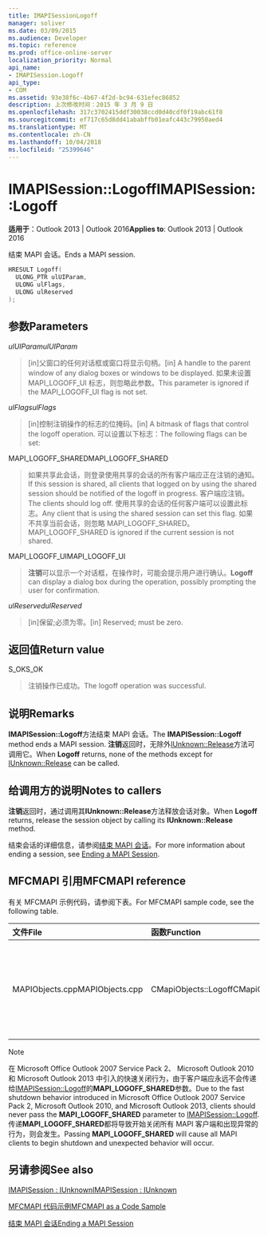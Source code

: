 ```yaml
---
title: IMAPISessionLogoff
manager: soliver
ms.date: 03/09/2015
ms.audience: Developer
ms.topic: reference
ms.prod: office-online-server
localization_priority: Normal
api_name:
- IMAPISession.Logoff
api_type:
- COM
ms.assetid: 93e38f6c-4b67-4f2d-bc94-631efec86852
description: 上次修改时间：2015 年 3 月 9 日
ms.openlocfilehash: 317c3702415ddf30038ccd0d40cdf0f19abc61f8
ms.sourcegitcommit: ef717c65d8dd41ababffb01eafc443c79950aed4
ms.translationtype: MT
ms.contentlocale: zh-CN
ms.lasthandoff: 10/04/2018
ms.locfileid: "25399646"
---
```

# <a name="imapisessionlogoff"></a><span data-ttu-id="4dd78-103">IMAPISession::Logoff</span><span class="sxs-lookup"><span data-stu-id="4dd78-103">IMAPISession::Logoff</span></span>

  
  
<span data-ttu-id="4dd78-104">**适用于**：Outlook 2013 | Outlook 2016</span><span class="sxs-lookup"><span data-stu-id="4dd78-104">**Applies to**: Outlook 2013 | Outlook 2016</span></span> 
  
<span data-ttu-id="4dd78-105">结束 MAPI 会话。</span><span class="sxs-lookup"><span data-stu-id="4dd78-105">Ends a MAPI session.</span></span>
  
```cpp
HRESULT Logoff(
  ULONG_PTR ulUIParam,
  ULONG ulFlags,
  ULONG ulReserved
);
```

## <a name="parameters"></a><span data-ttu-id="4dd78-106">参数</span><span class="sxs-lookup"><span data-stu-id="4dd78-106">Parameters</span></span>

 <span data-ttu-id="4dd78-107">_ulUIParam_</span><span class="sxs-lookup"><span data-stu-id="4dd78-107">_ulUIParam_</span></span>
  
> <span data-ttu-id="4dd78-108">[in]父窗口的任何对话框或窗口将显示句柄。</span><span class="sxs-lookup"><span data-stu-id="4dd78-108">[in] A handle to the parent window of any dialog boxes or windows to be displayed.</span></span> <span data-ttu-id="4dd78-109">如果未设置 MAPI_LOGOFF_UI 标志，则忽略此参数。</span><span class="sxs-lookup"><span data-stu-id="4dd78-109">This parameter is ignored if the MAPI_LOGOFF_UI flag is not set.</span></span>
    
 <span data-ttu-id="4dd78-110">_ulFlags_</span><span class="sxs-lookup"><span data-stu-id="4dd78-110">_ulFlags_</span></span>
  
> <span data-ttu-id="4dd78-111">[in]控制注销操作的标志的位掩码。</span><span class="sxs-lookup"><span data-stu-id="4dd78-111">[in] A bitmask of flags that control the logoff operation.</span></span> <span data-ttu-id="4dd78-112">可以设置以下标志：</span><span class="sxs-lookup"><span data-stu-id="4dd78-112">The following flags can be set:</span></span>
    
<span data-ttu-id="4dd78-113">MAPI_LOGOFF_SHARED</span><span class="sxs-lookup"><span data-stu-id="4dd78-113">MAPI_LOGOFF_SHARED</span></span> 
  
> <span data-ttu-id="4dd78-114">如果共享此会话，则登录使用共享的会话的所有客户端应正在注销的通知。</span><span class="sxs-lookup"><span data-stu-id="4dd78-114">If this session is shared, all clients that logged on by using the shared session should be notified of the logoff in progress.</span></span> <span data-ttu-id="4dd78-115">客户端应注销。</span><span class="sxs-lookup"><span data-stu-id="4dd78-115">The clients should log off.</span></span> <span data-ttu-id="4dd78-116">使用共享的会话的任何客户端可以设置此标志。</span><span class="sxs-lookup"><span data-stu-id="4dd78-116">Any client that is using the shared session can set this flag.</span></span> <span data-ttu-id="4dd78-117">如果不共享当前会话，则忽略 MAPI_LOGOFF_SHARED。</span><span class="sxs-lookup"><span data-stu-id="4dd78-117">MAPI_LOGOFF_SHARED is ignored if the current session is not shared.</span></span>
    
<span data-ttu-id="4dd78-118">MAPI_LOGOFF_UI</span><span class="sxs-lookup"><span data-stu-id="4dd78-118">MAPI_LOGOFF_UI</span></span> 
  
> <span data-ttu-id="4dd78-119">**注销**可以显示一个对话框，在操作时，可能会提示用户进行确认。</span><span class="sxs-lookup"><span data-stu-id="4dd78-119">**Logoff** can display a dialog box during the operation, possibly prompting the user for confirmation.</span></span> 
    
 <span data-ttu-id="4dd78-120">_ulReserved_</span><span class="sxs-lookup"><span data-stu-id="4dd78-120">_ulReserved_</span></span>
  
> <span data-ttu-id="4dd78-121">[in]保留;必须为零。</span><span class="sxs-lookup"><span data-stu-id="4dd78-121">[in] Reserved; must be zero.</span></span>
    
## <a name="return-value"></a><span data-ttu-id="4dd78-122">返回值</span><span class="sxs-lookup"><span data-stu-id="4dd78-122">Return value</span></span>

<span data-ttu-id="4dd78-123">S_OK</span><span class="sxs-lookup"><span data-stu-id="4dd78-123">S_OK</span></span> 
  
> <span data-ttu-id="4dd78-124">注销操作已成功。</span><span class="sxs-lookup"><span data-stu-id="4dd78-124">The logoff operation was successful.</span></span>
    
## <a name="remarks"></a><span data-ttu-id="4dd78-125">说明</span><span class="sxs-lookup"><span data-stu-id="4dd78-125">Remarks</span></span>

<span data-ttu-id="4dd78-126">**IMAPISession::Logoff**方法结束 MAPI 会话。</span><span class="sxs-lookup"><span data-stu-id="4dd78-126">The **IMAPISession::Logoff** method ends a MAPI session.</span></span> <span data-ttu-id="4dd78-127">**注销**返回时，无除外[IUnknown::Release](https://msdn.microsoft.com/library/ms682317%28v=VS.85%29.aspx)方法可调用它。</span><span class="sxs-lookup"><span data-stu-id="4dd78-127">When **Logoff** returns, none of the methods except for [IUnknown::Release](https://msdn.microsoft.com/library/ms682317%28v=VS.85%29.aspx) can be called.</span></span> 
  
## <a name="notes-to-callers"></a><span data-ttu-id="4dd78-128">给调用方的说明</span><span class="sxs-lookup"><span data-stu-id="4dd78-128">Notes to callers</span></span>

<span data-ttu-id="4dd78-129">**注销**返回时，通过调用其**IUnknown::Release**方法释放会话对象。</span><span class="sxs-lookup"><span data-stu-id="4dd78-129">When **Logoff** returns, release the session object by calling its **IUnknown::Release** method.</span></span> 
  
<span data-ttu-id="4dd78-130">结束会话的详细信息，请参阅[结束 MAPI 会话](ending-a-mapi-session.md)。</span><span class="sxs-lookup"><span data-stu-id="4dd78-130">For more information about ending a session, see [Ending a MAPI Session](ending-a-mapi-session.md).</span></span>
  
## <a name="mfcmapi-reference"></a><span data-ttu-id="4dd78-131">MFCMAPI 引用</span><span class="sxs-lookup"><span data-stu-id="4dd78-131">MFCMAPI reference</span></span>

<span data-ttu-id="4dd78-132">有关 MFCMAPI 示例代码，请参阅下表。</span><span class="sxs-lookup"><span data-stu-id="4dd78-132">For MFCMAPI sample code, see the following table.</span></span>
  
|<span data-ttu-id="4dd78-133">**文件**</span><span class="sxs-lookup"><span data-stu-id="4dd78-133">**File**</span></span>|<span data-ttu-id="4dd78-134">**函数**</span><span class="sxs-lookup"><span data-stu-id="4dd78-134">**Function**</span></span>|<span data-ttu-id="4dd78-135">**备注**</span><span class="sxs-lookup"><span data-stu-id="4dd78-135">**Comment**</span></span>|
|:-----|:-----|:-----|
|<span data-ttu-id="4dd78-136">MAPIObjects.cpp</span><span class="sxs-lookup"><span data-stu-id="4dd78-136">MAPIObjects.cpp</span></span>  <br/> |<span data-ttu-id="4dd78-137">CMapiObjects::Logoff</span><span class="sxs-lookup"><span data-stu-id="4dd78-137">CMapiObjects::Logoff</span></span>  <br/> |<span data-ttu-id="4dd78-138">MFCMAPI 使用**IMAPISession::Logoff**方法从之前将其释放会话中注销。</span><span class="sxs-lookup"><span data-stu-id="4dd78-138">MFCMAPI uses the **IMAPISession::Logoff** method to log off from the session before releasing it.</span></span>  <br/> |
   
> [!NOTE]
> <span data-ttu-id="4dd78-139">在 Microsoft Office Outlook 2007 Service Pack 2、 Microsoft Outlook 2010 和 Microsoft Outlook 2013 中引入的快速关闭行为，由于客户端应永远不会传递给[IMAPISession::Logoff](imapisession-logoff.md)的**MAPI_LOGOFF_SHARED**参数。</span><span class="sxs-lookup"><span data-stu-id="4dd78-139">Due to the fast shutdown behavior introduced in Microsoft Office Outlook 2007 Service Pack 2, Microsoft Outlook 2010, and Microsoft Outlook 2013, clients should never pass the **MAPI_LOGOFF_SHARED** parameter to [IMAPISession::Logoff](imapisession-logoff.md).</span></span> <span data-ttu-id="4dd78-140">传递**MAPI_LOGOFF_SHARED**都将导致开始关闭所有 MAPI 客户端和出现异常的行为，则会发生。</span><span class="sxs-lookup"><span data-stu-id="4dd78-140">Passing **MAPI_LOGOFF_SHARED** will cause all MAPI clients to begin shutdown and unexpected behavior will occur.</span></span> 
  
## <a name="see-also"></a><span data-ttu-id="4dd78-141">另请参阅</span><span class="sxs-lookup"><span data-stu-id="4dd78-141">See also</span></span>



[<span data-ttu-id="4dd78-142">IMAPISession : IUnknown</span><span class="sxs-lookup"><span data-stu-id="4dd78-142">IMAPISession : IUnknown</span></span>](imapisessioniunknown.md)


[<span data-ttu-id="4dd78-143">MFCMAPI 代码示例</span><span class="sxs-lookup"><span data-stu-id="4dd78-143">MFCMAPI as a Code Sample</span></span>](mfcmapi-as-a-code-sample.md)
  
[<span data-ttu-id="4dd78-144">结束 MAPI 会话</span><span class="sxs-lookup"><span data-stu-id="4dd78-144">Ending a MAPI Session</span></span>](ending-a-mapi-session.md)

